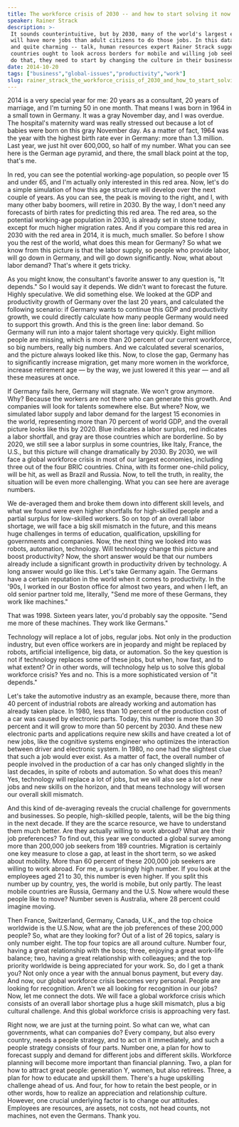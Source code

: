 ```yaml
---
title: The workforce crisis of 2030 -- and how to start solving it now
speaker: Rainer Strack
description: >-
 It sounds counterintuitive, but by 2030, many of the world's largest economies
 will have more jobs than adult citizens to do those jobs. In this data-filled --
 and quite charming -- talk, human resources expert Rainer Strack suggests that
 countries ought to look across borders for mobile and willing job seekers. But to
 do that, they need to start by changing the culture in their businesses.
date: 2014-10-20
tags: ["business","global-issues","productivity","work"]
slug: rainer_strack_the_workforce_crisis_of_2030_and_how_to_start_solving_it_now
---
```


2014 is a very special year for me: 20 years as a consultant, 20 years of marriage, and
I'm turning 50 in one month. That means I was born in 1964 in a small town in Germany. It
was a gray November day, and I was overdue. The hospital's maternity ward was really
stressed out because a lot of babies were born on this gray November day. As a matter of
fact, 1964 was the year with the highest birth rate ever in Germany: more than 1.3
million. Last year, we just hit over 600,000, so half of my number. What you can see here
is the German age pyramid, and there, the small black point at the top, that's me.

In red, you can see the potential working-age population, so people over 15 and under 65,
and I'm actually only interested in this red area. Now, let's do a simple simulation of how
this age structure will develop over the next couple of years. As you can see, the peak is
moving to the right, and I, with many other baby boomers, will retire in 2030. By the way,
I don't need any forecasts of birth rates for predicting this red area. The red area, so
the potential working-age population in 2030, is already set in stone today, except for
much higher migration rates. And if you compare this red area in 2030 with the red area in
2014, it is much, much smaller. So before I show you the rest of the world, what does this
mean for Germany? So what we know from this picture is that the labor supply, so people
who provide labor, will go down in Germany, and will go down significantly. Now, what
about labor demand? That's where it gets tricky.

As you might know, the consultant's favorite answer to any question is, "It depends." So I
would say it depends. We didn't want to forecast the future. Highly speculative. We did
something else. We looked at the GDP and productivity growth of Germany over the last 20
years, and calculated the following scenario: if Germany wants to continue this GDP and
productivity growth, we could directly calculate how many people Germany would need to
support this growth. And this is the green line: labor demand. So Germany will run into a
major talent shortage very quickly. Eight million people are missing, which is more than
20 percent of our current workforce, so big numbers, really big numbers. And we calculated
several scenarios, and the picture always looked like this. Now, to close the gap, Germany
has to significantly increase migration, get many more women in the workforce, increase
retirement age — by the way, we just lowered it this year — and all these measures at
once.

If Germany fails here, Germany will stagnate. We won't grow anymore. Why? Because the
workers are not there who can generate this growth. And companies will look for talents
somewhere else. But where? Now, we simulated labor supply and labor demand for the largest
15 economies in the world, representing more than 70 percent of world GDP, and the overall
picture looks like this by 2020. Blue indicates a labor surplus, red indicates a labor
shortfall, and gray are those countries which are borderline. So by 2020, we still see a
labor surplus in some countries, like Italy, France, the U.S., but this picture will
change dramatically by 2030. By 2030, we will face a global workforce crisis in most of
our largest economies, including three out of the four BRIC countries. China, with its
former one-child policy, will be hit, as well as Brazil and Russia. Now, to tell the truth,
in reality, the situation will be even more challenging. What you can see here are average
numbers.

We de-averaged them and broke them down into different skill levels, and what we found
were even higher shortfalls for high-skilled people and a partial surplus for low-skilled
workers. So on top of an overall labor shortage, we will face a big skill mismatch in the
future, and this means huge challenges in terms of education, qualification, upskilling
for governments and companies. Now, the next thing we looked into was robots, automation,
technology. Will technology change this picture and boost productivity? Now, the short
answer would be that our numbers already include a significant growth in productivity
driven by technology. A long answer would go like this. Let's take Germany again. The
Germans have a certain reputation in the world when it comes to productivity. In the '90s,
I worked in our Boston office for almost two years, and when I left, an old senior partner
told me, literally, "Send me more of these Germans, they work like machines."

That was 1998. Sixteen years later, you'd probably say the opposite. "Send me more of
these machines. They work like Germans." 

Technology will replace a lot of jobs, regular jobs. Not only in the production industry,
but even office workers are in jeopardy and might be replaced by robots, artificial
intelligence, big data, or automation. So the key question is not if technology replaces
some of these jobs, but when, how fast, and to what extent? Or in other words, will
technology help us to solve this global workforce crisis? Yes and no. This is a more
sophisticated version of "it depends." 

Let's take the automotive industry as an example, because there, more than 40 percent of
industrial robots are already working and automation has already taken place. In 1980,
less than 10 percent of the production cost of a car was caused by electronic parts.
Today, this number is more than 30 percent and it will grow to more than 50 percent by
2030. And these new electronic parts and applications require new skills and have created
a lot of new jobs, like the cognitive systems engineer who optimizes the interaction
between driver and electronic system. In 1980, no one had the slightest clue that such a
job would ever exist. As a matter of fact, the overall number of people involved in the
production of a car has only changed slightly in the last decades, in spite of robots and
automation. So what does this mean? Yes, technology will replace a lot of jobs, but we will
also see a lot of new jobs and new skills on the horizon, and that means technology will
worsen our overall skill mismatch.

And this kind of de-averaging reveals the crucial challenge for governments and
businesses. So people, high-skilled people, talents, will be the big thing in the next
decade. If they are the scarce resource, we have to understand them much better. Are they
actually willing to work abroad? What are their job preferences? To find out, this year we
conducted a global survey among more than 200,000 job seekers from 189 countries.
Migration is certainly one key measure to close a gap, at least in the short term, so we
asked about mobility. More than 60 percent of these 200,000 job seekers are willing to
work abroad. For me, a surprisingly high number. If you look at the employees aged 21 to
30, this number is even higher. If you split this number up by country, yes, the world is
mobile, but only partly. The least mobile countries are Russia, Germany and the U.S. Now
where would these people like to move? Number seven is Australia, where 28 percent could
imagine moving.

Then France, Switzerland, Germany, Canada, U.K., and the top choice worldwide is the
U.S.Now, what are the job preferences of these 200,000 people? So, what are they looking
for? Out of a list of 26 topics, salary is only number eight. The top four topics are all
around culture. Number four, having a great relationship with the boss; three, enjoying a
great work-life balance; two, having a great relationship with colleagues; and the top
priority worldwide is being appreciated for your work. So, do I get a thank you? Not only
once a year with the annual bonus payment, but every day. And now, our global workforce
crisis becomes very personal. People are looking for recognition. Aren't we all looking
for recognition in our jobs? Now, let me connect the dots. We will face a global workforce
crisis which consists of an overall labor shortage plus a huge skill mismatch, plus a big
cultural challenge. And this global workforce crisis is approaching very
fast.

Right now, we are just at the turning point. So what can we, what can governments, what
can companies do? Every company, but also every country, needs a people strategy, and to
act on it immediately, and such a people strategy consists of four parts. Number one, a
plan for how to forecast supply and demand for different jobs and different skills.
Workforce planning will become more important than financial planning. Two, a plan for
how to attract great people: generation Y, women, but also retirees. Three, a plan for how
to educate and upskill them. There's a huge upskilling challenge ahead of us. And four,
for how to retain the best people, or in other words, how to realize an appreciation and
relationship culture. However, one crucial underlying factor is to change our attitudes.
Employees are resources, are assets, not costs, not head counts, not machines, not even
the Germans. Thank you.

<!--
ad_duration=3.33
comment_count=94
event="TED@BCG Berlin"
external_start_time=0
has_talk_citation=0
intro_duration=11.82
is_subtitle_required="False"
is_talk_featured="True"
language="en"
language_swap="False"
native_language="en"
number_of_related_talks=6
number_of_speakers=1
number_of_subtitled_videos=31
number_of_tags=4
number_of_talk_download_languages=31
number_of_talk_more_resources=1
number_of_talk_recommendations=0
number_of_talks_take_actions=0
post_ad_duration=0.83
published_timestamp="2014-12-03 16:04:32"
recording_date="2014-10-20"
speaker_description="Human resources expert"
speaker_is_published=1
speaker_name="Rainer Strack"
talk_name="The workforce crisis of 2030 -- and how to start solving it now"
talks_tags=["business","global-issues","productivity","work"]
talks_take_action=[]
url_photo_speaker="https://pe.tedcdn.com/images/ted/082726ccec86ab2a3ff37b9bd3d070b74c4ce328_254x191.jpg"
url_photo_talk="https://pe.tedcdn.com/images/ted/2093c777359b23b70c1e30a2a63490ee9bdc46ce_2880x1620.jpg"
url_webpage="https://www.ted.com/talks/rainer_strack_the_workforce_crisis_of_2030_and_how_to_start_solving_it_now"
video_type_name="TED Institute Talk"
-->